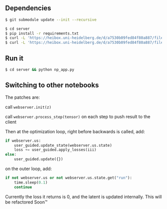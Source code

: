 ## Dependencies
```sh
$ git submodule update --init --recursive

$ cd server
$ pip install -r requirements.txt
$ curl -L 'https://heibox.uni-heidelberg.de/d/a7530b09fed84f80a887/files/?p=%2Fconfigs%2Fmodel.yaml&dl=1' > vqgan_imagenet_f16_16384.yaml
$ curl -L 'https://heibox.uni-heidelberg.de/d/a7530b09fed84f80a887/files/?p=%2Fckpts%2Flast.ckpt&dl=1' > vqgan_imagenet_f16_16384.ckpt
```


## Run it
```sh
$ cd server && python np_app.py
```

## Switching to other notebooks
The patches are:

call `webserver.init(z)`

call `webserver.process_step(tensor)` on each step to push result to the client

Then at the optimization loop, right before backwards is called, add:

```python
if webserver.us:
    user_guided.update_state(webserver.us.state)
    loss += user_guided.apply_losses(iii)
else:
    user_guided.update({})
```

on the outer loop, add:
```py
if not webserver.us or not webserver.us.state.get("run"):
    time.sleep(0.1)
    continue
```

Currently the loss it returns is 0, and the latent is updated internally.
This will be refactored Soon™